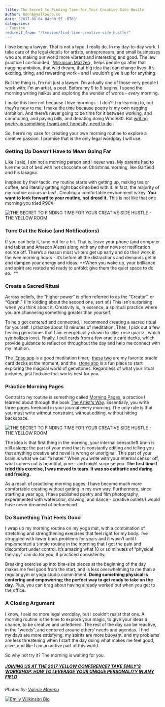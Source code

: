 ```yaml
---
title: The Secret to Finding Time for Your Creative Side Hustle
author: hanna@yellowco.co
date: '2017-08-04 04:00:55 -0700'
categories:
- Tension
redirect_from: "/tension/find-time-creative-side-hustle/"
---
```


I love being a lawyer. That is not a typo. I really do. In my day-to-day work, I take care of the legal details for artists, entrepreneurs, and small businesses who are making our world more vibrant and interesting and good. The law practice I co-founded,  [Wilkinson Mazzeo](https://wilkinsonmazzeo.com/) , helps people go after that nagging ambition, that wild dream, that big idea that can change lives. It’s exciting, tiring, and rewarding work - and I wouldn’t give it up for anything.

But the thing is, I’m not just a lawyer. I’m actually one of those very people I work with; I’m an artist, a poet. Before my 9 to 5 begins, I spend the morning writing haikus and exploring the wonder of words - _every_ morning.

I make this time not because I love mornings - I don’t. I’m learning to, but they’re new to me. I make the time because poetry is my own nagging ambition. And there’s never going to be time for it between working, and commuting, and paying bills, and debating doing Whole30\. But [writing poetry is something I want and, honestly, need to do](http://darlingmagazine.org/exploring-modern-womanhood-haiku/) .  

So, here’s my case for creating your own morning routine to explore a creative passion. I promise that is the only legal wordplay I will use.

### **Getting Up Doesn’t Have to Mean Going Far**

Like I said, I am not a morning person and I never was. My parents had to lure me out of bed with hot chocolate on Christmas morning, like Garfield and his lasagna.

Inspired by their tactic, my routine starts with getting up, making tea or coffee, and literally getting right back into bed with it. In fact, the majority of my routine occurs _in bed_ . Creating a comfortable environment is key. **You want to look forward to your routine, not dread it.** This is not like that one morning you tried P90X.

![THE SECRET TO FINDING TIME FOR YOUR CREATIVE SIDE HUSTLE - THE YELLOW ROOM](https://yellow-blog-images.imgix.net/2017/08/Photo-Aug-03-5-24-51-PM.jpg "THE SECRET TO FINDING TIME FOR YOUR CREATIVE SIDE HUSTLE - THE YELLOW ROOM")

### **Tune Out the Noise (and Notifications)**

If you can help it, tune out for a bit. That is, leave your phone (and computer and tablet and Amazon Alexa) along with any other news or notification source off. There’s a reason most writers get up early and do their work in the wee morning hours - it’s before all the distractions and demands get in and dampen your energy and ideas. **When you wake up, your brilliance and spirit are rested and ready to unfold; give them the quiet space to do so.  **

### **Create a Sacred Ritual**

Across beliefs, the “higher power” is often referred to as the “Creator”, or “Oprah.” (I’m kidding about the second one, sort of.) This isn’t surprising when you think about it. Creativity is, in essence, a spiritual practice where you are channeling something greater than yourself.

To help get centered and connected, I recommend creating a sacred ritual for yourself. I practice about 10 minutes of meditation. Then, I pick out a few healing gemstones that I am energetically drawn to (like  rose quartz , which symbolizes love). Finally, I pull cards from a few oracle card decks, which provide guidance to reflect on throughout the day and help me connect with my intuition.

The  [Enso app](https://itunes.apple.com/us/app/ens%C5%8D-meditation-timer-bell/id840637879?mt=8) is a good meditation timer,  [these](http://www.blueangelonline.com/sacred_rebels_oracle.html) [two](https://www.amazon.com/Osho-Zen-Tarot-Transcendental-Game/dp/0312117337) are my favorite oracle card decks at the moment, and the  [stone app](https://itunes.apple.com/us/app/stone-metaphysical-crystals-illuminated/id1146323083?mt=8) is a fun place to start exploring the magical world of gemstones. Regardless of what your ritual includes, just find one that works best for you.

### **Practice Morning Pages**

Central to my routine is something called [Morning Pages](http://www.chriswinfield.com/morning-pages/), a practice I learned about through the book [The Artist's Way](https://www.amazon.com/Artists-Way-25th-Anniversary/dp/0143129252/ref=sr_1_1?ie=UTF8&qid=1497934827&sr=8-1&keywords=the+artist%27s+way). Essentially, you write three pages freehand in your journal every morning. The only rule is that you must write without constraint, without editing, without hitting backspace.

![THE SECRET TO FINDING TIME FOR YOUR CREATIVE SIDE HUSTLE - THE YELLOW ROOM](https://yellow-blog-images.imgix.net/2017/08/Photo-Aug-12-5-21-20-PM.jpg)

The idea is that first thing in the morning, your internal censor/left brain is still asleep; the part of your mind that is constantly editing and telling you that anything creative and novel is wrong or unoriginal. This part of your brain is what we call “a hater.” When you write with your internal censor off, what comes out is beautiful, pure - and might surprise you. **The first time I tried this exercise, I was moved to tears. It was so cathartic and daring and freeing.**

As a result of practicing morning pages, I have become much more comfortable creating without getting in my own way. Furthermore, since starting a year ago, I have published poetry and film photography, experimented with watercolor, drawing, and dance - creative outlets I would have never dreamed of beforehand.

### **Do Something That Feels Good**

I wrap up my morning routine on my yoga mat, with a combination of stretching and strengthening exercises that feel right for my body. I’ve struggled with lower back problems for years and it wasn’t until I implemented a simple routine in the morning that I got the pain and discomfort under control. It’s amazing what 10 or so minutes of “physical therapy” can do for you, if practiced consistently.

Breaking exercise up into bite-size pieces at the beginning of the day makes me feel good from the start, and is less overwhelming to me than a regular gym or yoga studio commitment. **Doing something physical is centering and empowering; the perfect way to get ready to take on the day.** Plus, you can brag about having already worked out when you get to the office.

### **A Closing Argument**

I know, I said no more legal wordplay, but I couldn’t resist that one. A morning routine is the time to explore your magic, to give your ideas a chance, to be creative and unfettered. The rest of the day can be reactive, in the "weeds", and centered around others’ needs and agendas. I find my days are more satisfying, my spirits are more buoyant, and my problems are less threatening when I start the day doing what makes me feel good, alive, and like I am an active part of this world.

So why not try it? The morning is waiting for you.

##### [JOINING US AT THE 2017 YELLOW CONFERENCE? TAKE EMILY'S WORKSHOP: HOW TO LEVERAGE YOUR UNIQUE PERSONALITY IN ANY FIELD](http://yellowco.co/yellow-2017-workshops/)

[](http://yellowco.co/yellow-2017-workshops/)

_Photos by: [Valerie Moreno](http://www.nuanceandbubbles.com/)_

[![Emily Wilkinson Bio](https://yellow-blog-images.imgix.net/2017/08/Emily-Wilkinson-Bio.jpg)](https://www.instagram.com/em_wilkinson/)
